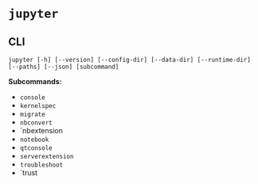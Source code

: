 # `jupyter`


## CLI


~~~~
jupyter [-h] [--version] [--config-dir] [--data-dir] [--runtime-dir] [--paths] [--json] [subcommand]
~~~~


**Subcommands:**
- `console`
- `kernelspec`
- `migrate`
- `nbconvert`
- `nbextension
- `notebook`
- `qtconsole`
- `serverextension`
- `troubleshoot`
- `trust


